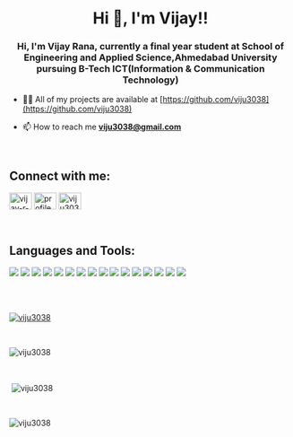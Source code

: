 <h1 align="center">Hi 👋, I'm Vijay!!</h1>
<h3 align="center">Hi, I'm Vijay Rana, currently a final year student at School of Engineering and Applied
    Science,Ahmedabad University pursuing B-Tech ICT(Information & Communication Technology)</h3>

- 👨‍💻 All of my projects are available at [https://github.com/viju3038](https://github.com/viju3038)

- 📫 How to reach me **viju3038@gmail.com**

<br>
<h2 align="left">Connect with me:</h2>

<p align="left">
    <a href="www.linkedin.com/in/vijay-r-a4962620b" target="_blank"><img align="center"
            src="https://raw.githubusercontent.com/rahuldkjain/github-profile-readme-generator/master/src/images/icons/Social/linked-in-alt.svg"
            alt="vijay-r-a4962620b" height="30" width="40" /></a>
    <a href="https://www.facebook.com/profile.php?id=100004845002253" target="_blank"><img align="center"
            src="https://raw.githubusercontent.com/rahuldkjain/github-profile-readme-generator/master/src/images/icons/Social/facebook.svg"
            alt="profile.php?id=100004845002253" height="30" width="40" /></a>
    <a href="https://instagram.com/viju3038" target="_blank"><img align="center"
            src="https://raw.githubusercontent.com/rahuldkjain/github-profile-readme-generator/master/src/images/icons/Social/instagram.svg"
            alt="viju3038" height="30" width="40" /></a>
</p>
<br>
<h2 align="left">Languages and Tools:</h2>

<p float="left">


<img src="https://img.shields.io/badge/javascript%20-%23323330.svg?&style=for-the-badge&logo=javascript&logoColor=%23F7DF1E"/>
<img src="https://img.shields.io/badge/html5%20-%23E34F26.svg?&style=for-the-badge&logo=html5&logoColor=white"/>

<img src="https://img.shields.io/badge/css3%20-%231572B6.svg?&style=for-the-badge&logo=css3&logoColor=white"/>

<img src="https://img.shields.io/badge/python%20-%2314354C.svg?&style=for-the-badge&logo=python&logoColor=white"/>

<img src="https://img.shields.io/badge/c%20-%2300599C.svg?&style=for-the-badge&logo=c&logoColor=white"/>

<img src="https://img.shields.io/badge/c++%20-%2300599C.svg?&style=for-the-badge&logo=c%2B%2B&ogoColor=white"/>

<img src="https://img.shields.io/badge/java-%23ED8B00.svg?&style=for-the-badge&logo=java&logoColor=white"/>

<img src="https://img.shields.io/badge/django%20-%23092E20.svg?&style=for-the-badge&logo=django&logoColor=white"/>

<img src="https://img.shields.io/badge/git%20-%23F05033.svg?&style=for-the-badge&logo=git&logoColor=white"/>

<img src ="https://img.shields.io/badge/postgres-%23316192.svg?&style=for-the-badge&logo=postgresql&logoColor=white"/>

<img src="https://img.shields.io/badge/mysql-%2300f.svg?&style=for-the-badge&logo=mysql&logoColor=white"/>


<img src ="https://img.shields.io/badge/MongoDB-%234ea94b.svg?&style=for-the-badge&logo=mongodb&logoColor=white"/>

<img src="https://img.shields.io/badge/latex%20-%23008080.svg?&style=for-the-badge&logo=latex&logoColor=white"/>

<img src="https://img.shields.io/badge/shell_script%20-%23121011.svg?&style=for-the-badge&logo=gnu-bash&logoColor=white"/>

<img src="https://img.shields.io/badge/figma-%23000000.svg?&style=for-the-badge&logo=figma&logoColor=white"/>

<img src="https://img.shields.io/badge/matlab-%23000000.svg?&style=for-the-badge&logo=matlab&logoColor=white"/>
</p>
<br><br>
<p> <a href="https://github.com/ryo-ma/github-profile-trophy"><img align="center"
            src="https://github-profile-trophy.vercel.app/?username=viju3038&theme=juicyfresh&row=2&column=3"
            alt="viju3038" /></a> </p>

<br>
<p><img align="center"
        src="https://github-readme-stats.vercel.app/api/top-langs?username=viju3038&show_icons=true&theme=merko&hide_border=true&locale=en&layout=compact"
        alt="viju3038" /></p>

<br>
<p>&nbsp;<img align="center"
        src="https://github-readme-stats.vercel.app/api?username=viju3038&show_icons=true&theme=merko&hide_border=true&locale=en"
        alt="viju3038" /></p>

<br>
<p><img align="center"
        src="https://github-readme-streak-stats.herokuapp.com/?user=viju3038&show_icons=true&theme=merko&hide_border=true&locale=en"
        alt="viju3038" /></p>
<!---
viju3038/viju3038 is a ✨ special ✨ repository because its `README.md` (this file) appears on your GitHub profile.
You can click the Preview link to take a look at your changes.
--->
